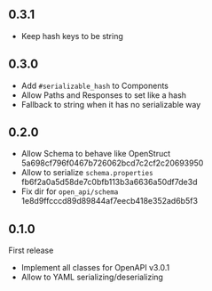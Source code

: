 ## 0.3.1
* Keep hash keys to be string

## 0.3.0
* Add `#serializable_hash` to Components
* Allow Paths and Responses to set like a hash
* Fallback to string when it has no serializable way

## 0.2.0
* Allow Schema to behave like OpenStruct 5a698cf796f0467b726062bcd7c2cf2c20693950
* Allow to serialize `schema.properties` fb6f2a0a5d58de7c0bfb113b3a6636a50df7de3d
* Fix dir for `open_api/schema` 1e8d9ffcccd89d89844af7eecb418e352ad6b5f3


## 0.1.0
First release

* Implement all classes for OpenAPI v3.0.1
* Allow to YAML serializing/deserializing
